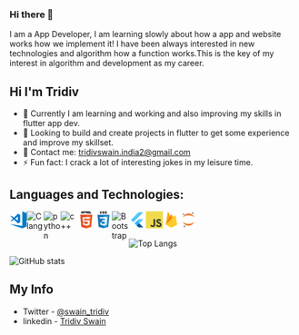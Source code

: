### Hi there 👋

I am a App Developer, I am learning slowly about how a app and website works how we implement it!
I have been always interested in new technologies and algorithm how a function works.This is the key of my interest in algorithm and development as my career.

## Hi I'm Tridiv 

- 🌱 Currently I am learning and working and also improving my skills in flutter app dev.
- 🥅 Looking to build and create projects in flutter to get some experience and improve my skillset.
- 💬 Contact me: tridivswain.india2@gmail.com
- ⚡ Fun fact: I crack a lot of interesting jokes in my leisure time.



## Languages and Technologies:

<img align="left" alt="Visual Studio Code" width="30" src="https://raw.githubusercontent.com/github/explore/80688e429a7d4ef2fca1e82350fe8e3517d3494d/topics/visual-studio-code/visual-studio-code.png" />
<img align="left" alt="C lang" width="30" src="https://i.imgur.com/md14F2E.png" />
<img align="left" alt="python" width="30" src="https://i.imgur.com/JikXjnH.png" />
<img align="left" alt="c++" width="30" src="https://i.imgur.com/OWijh7O.png" />
<img align="left" alt="HTML5" width="30" src="https://raw.githubusercontent.com/github/explore/80688e429a7d4ef2fca1e82350fe8e3517d3494d/topics/html/html.png" />
<img align="left" alt="CSS3" width="30" src="https://raw.githubusercontent.com/github/explore/80688e429a7d4ef2fca1e82350fe8e3517d3494d/topics/css/css.png" />
<img align="left" alt="Bootstrap" width="30" src="https://i.imgur.com/zvP0aPa.png" />
<img align="left" alt="Dart" width="30" src="https://raw.githubusercontent.com/github/explore/80688e429a7d4ef2fca1e82350fe8e3517d3494d/topics/flutter/flutter.png">
<img align="left" alt="JavaScript" width="30px" src="https://raw.githubusercontent.com/github/explore/80688e429a7d4ef2fca1e82350fe8e3517d3494d/topics/javascript/javascript.png" />
<img align="left" alt="firebase" width="30px" src="https://raw.githubusercontent.com/github/explore/80688e429a7d4ef2fca1e82350fe8e3517d3494d/topics/firebase/firebase.png"/>
<img align="left" alt="firebase" width="30px" src="https://raw.githubusercontent.com/github/explore/80688e429a7d4ef2fca1e82350fe8e3517d3494d/topics/jupyter-notebook/jupyter-notebook.png">


<br><br>


![Top Langs](https://github-readme-stats.vercel.app/api/top-langs/?username=virtual41tridiv&theme=vision-friendly-dark)
<br>

![GitHub stats](https://github-readme-stats.vercel.app/api?username=virtual41tridiv&show_icons=true&theme=vision-friendly-dark)


## My Info

- Twitter - [@swain_tridiv](https://twitter.com/swain_tridiv)
- linkedin - [Tridiv Swain](https://www.linkedin.com/in/tridiv-swain-11491a171/)

